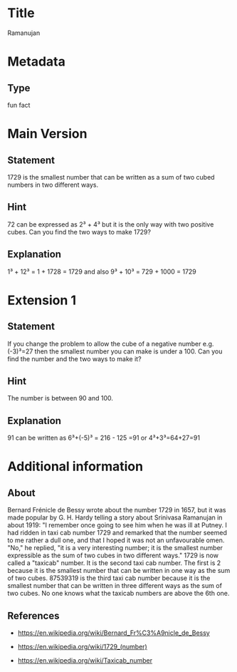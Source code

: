 # Title

Ramanujan

# Metadata

## Type

fun fact

# Main Version

## Statement

1729 is the smallest number that can be written as a sum of two cubed numbers in two different ways.

## Hint

72 can be expressed as 2³ + 4³ but it is the only way with two positive cubes. Can you find the two ways to make 1729?

## Explanation

1³ + 12³ = 1 + 1728 = 1729 and also 9³ + 10³ = 729 + 1000 = 1729

# Extension 1

## Statement

If you change the problem to allow the cube of a negative number e.g. (-3)³=27 then the smallest number you can make is under a 100. Can you find the number and the two ways to make it?

## Hint

The number is between 90 and 100.

## Explanation

91 can be written as 6³+(-5)³ = 216 - 125 =91 or 4³+3³=64+27=91

# Additional information

## About

Bernard Frénicle de Bessy wrote about the number 1729 in 1657, but it was made popular by G. H. Hardy telling a story about Srinivasa Ramanujan in about 1919: "I remember once going to see him when he was ill at Putney. I had ridden in taxi cab number 1729 and remarked that the number seemed to me rather a dull one, and that I hoped it was not an unfavourable omen. "No," he replied, "it is a very interesting number; it is the smallest number expressible as the sum of two cubes in two different ways." 1729 is now called a "taxicab" number. It is the second taxi cab number. The first is 2 because it is the smallest number that can be written in one way as the sum of two cubes. 87539319 is the third taxi cab number because it is the smallest number that can be written in three different ways as the sum of two cubes. No one knows what the taxicab numbers are above the 6th one. 

## References

* https://en.wikipedia.org/wiki/Bernard_Fr%C3%A9nicle_de_Bessy

* https://en.wikipedia.org/wiki/1729_(number)

* https://en.wikipedia.org/wiki/Taxicab_number

